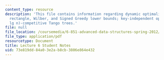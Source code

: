 ```yaml
---
content_type: resource
description: 'This file contains information regarding dynamic optimality: independent
  rectangle, Wilber, and Signed Greedy lower bounds; key-independent optimality; O(lg
  lg n)-competitive Tango trees.'
file: null
file_location: /coursemedia/6-851-advanced-data-structures-spring-2012/73e819dd84a03e2ab8cb3806e864e432_MIT6_851S12_L6.pdf
file_type: application/pdf
resourcetype: Document
title: Lecture 6 Student Notes
uid: 73e819dd-84a0-3e2a-b8cb-3806e864e432
---
```

